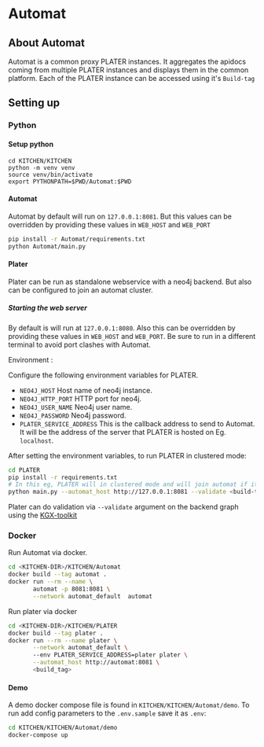 # Automat

## About Automat
Automat is a common proxy PLATER instances. It aggregates the apidocs
coming from multiple PLATER instances and displays them in the common platform.
Each of the PLATER instance can be accessed using it's `Build-tag`


## Setting up
### Python

#### Setup python

```
cd KITCHEN/KITCHEN
python -m venv venv
source venv/bin/activate
export PYTHONPATH=$PWD/Automat:$PWD
```

#### Automat
Automat by default will run on `127.0.0.1:8081`. But this values can be overridden by
providing these values in `WEB_HOST` and `WEB_PORT`

```bash
pip install -r Automat/requirements.txt
python Automat/main.py 
```

#### Plater 

Plater can be run as standalone webservice with a neo4j backend. But also can be configured 
to join an automat cluster.

##### Starting the web server

By default is will run at `127.0.0.1:8080`. Also this can be overridden by providing these 
values in `WEB_HOST` and `WEB_PORT`. Be sure to run in a different terminal to avoid port clashes 
with Automat.  



Environment :

Configure the following environment variables for PLATER.

* `NEO4J_HOST` Host name of neo4j instance.
* `NEO4J_HTTP_PORT` HTTP port for neo4j.
* `NEO4J_USER_NAME` Neo4j user name.
* `NEO4J_PASSWORD` Neo4j password.
* `PLATER_SERVICE_ADDRESS` This is the callback address to send to Automat. It will be the address of the
server that PLATER is hosted on Eg. `localhost`.

After setting the environment variables, to run PLATER in clustered mode: 

```bash
cd PLATER
pip install -r requirements.txt
# In this eg, PLATER will in clustered mode and will join automat if its available
python main.py --automat_host http://127.0.0.1:8081 --validate <build-tag>
```

Plater can do validation via `--validate` argument on the backend graph using the [KGX-toolkit](https://github.com/NCATS-Tangerine/kgx/tree/master/kgx)


### Docker 

Run Automat via docker.

```bash
cd <KITCHEN-DIR>/KITCHEN/Automat
docker build --tag automat .
docker run --rm --name \ 
       automat -p 8081:8081 \
       --network automat_default  automat
```

Run plater via docker 

```bash
cd <KITCHEN-DIR>/KITCHEN/PLATER
docker build --tag plater . 
docker run --rm --name plater \
       --network automat_default \ 
       --env PLATER_SERVICE_ADDRESS=plater plater \
       --automat_host http://automat:8081 \ 
       <build_tag>
```

#### Demo

A demo docker compose file is found in `KITCHEN/KITCHEN/Automat/demo`. To run 
add config parameters to the `.env.sample` save it as `.env`:
```bash
cd KITCHEN/KITCHEN/Automat/demo
docker-compose up 
``` 

 
 

